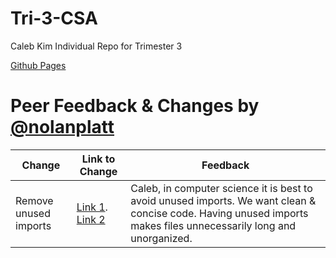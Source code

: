 # Tri-3-CSA

Caleb Kim Individual Repo for Trimester 3

[Github Pages](https://calebkimsd.github.io/Tri-3-CSA/)

# Peer Feedback & Changes by [@nolanplatt](https://github.com/nolanplatt)
| Change | Link to Change | Feedback |
| --------------- | --------------- | --------------- |
| Remove unused imports | [Link 1](https://github.com/calebkimsd/Tri-3-CSA/commit/6d50afc033d54276dc8eab6bff943c159558f67a). [Link 2](https://github.com/calebkimsd/Tri-3-CSA/commit/09ff5ee746c8f30897115a1904b6096cbd771803) | Caleb, in computer science it is best to avoid unused imports. We want clean & concise code. Having unused imports makes files unnecessarily long and unorganized.  |
